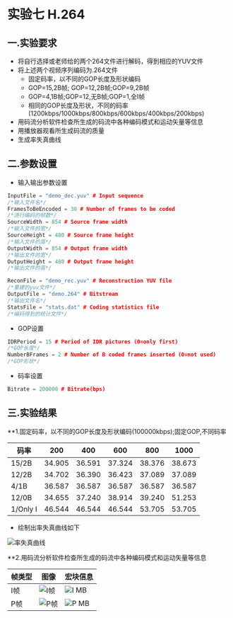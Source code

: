 # 实验七 H.264
## 一.实验要求

+ 将自行选择或老师给的两个264文件进行解码，得到相应的YUV文件
+ 将上述两个视频序列编码为.264文件
	+ 固定码率，以不同的GOP长度及形状编码
  	+ GOP=15,2B帧; GOP=12,2B帧;GOP=9,2B帧
    + GOP=4,1B帧;GOP=12,无B帧;GOP=1,全I帧
	+ 相同的GOP长度及形状，不同的码率(1200kbps/1000kbps/800kbps/600kbps/400kbps/200kbps)
+ 用码流分析软件检查所生成的码流中各种编码模式和运动矢量等信息
+ 用播放器观看所生成码流的质量
+ 生成率失真曲线

## 二.参数设置

+ 输入输出参数设置
```cpp
InputFile = "demo_dec.yuv" # Input sequence
/*输入文件名*/
FramesToBeEncoded = 30 # Number of frames to be coded
/*进行编码的帧数*/
SourceWidth = 854 # Source frame width
/*输入文件的宽*/
SourceHeight = 480 # Source frame height
/*输入文件的高*/
OutputWidth = 854 # Output frame width
/*输出文件的宽*/
OutputHeight = 480 # Output frame height
/*输出文件的高*/

ReconFile = "demo_rec.yuv" # Reconstruction YUV file
/*重建的yuv文件*/
OutputFile = "demo.264" # Bitstream
/*输出文件名*/
StatsFile = "stats.dat" # Coding statistics file
/*编码得到的统计文件*/
```

+ GOP设置
```cpp
IDRPeriod = 15 # Period of IDR pictures (0=only first)
/*GOP长度*/
NumberBFrames = 2 # Number of B coded frames inserted (0=not used)
/*GOP形状*/
```

+ 码率设置
```cpp
Bitrate = 200000 # Bitrate(bps)
```
## 三.实验结果

**1.固定码率，以不同的GOP长度及形状编码(100000kbps);固定GOP,不同码率

码率 | 200 | 400 | 600 | 800 | 1000
--- | --- | ---| --- | --- | --- 
15/2B |34.905|36.591|37.324|38.376|38.673
12/2B |34.702|36.390|36.423|37.089|37.089
4/1B |36.587|36.587|36.587|36.587|36.587
12/0B |34.655|37.240|38.914|39.240|51.253
1/Only I|46.544|46.544|46.544|53.705|53.705

+ 绘制出率失真曲线如下

![率失真曲线](https://github.com/cucrui/Data-compression/blob/master/%E5%AE%9E%E9%AA%8C%E4%B8%83_H.264/img/%E7%8E%87%E5%A4%B1%E7%9C%9F%E6%9B%B2%E7%BA%BF.png)

**2.用码流分析软件检查所生成的码流中各种编码模式和运动矢量等信息

帧类型 | 图像 | 宏块信息
--- | --- | ---
I帧 | ![I帧]() | ![I MB]()
P帧 | ![P帧]() | ![P MB]()
